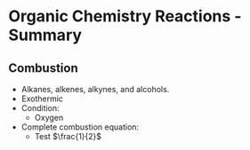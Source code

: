 # Organic Chemistry Reactions - Summary

## Combustion

- Alkanes, alkenes, alkynes, and alcohols.
- Exothermic
- Condition:
  - Oxygen
- Complete combustion equation:
  - Test $\frac{1}{2}$
